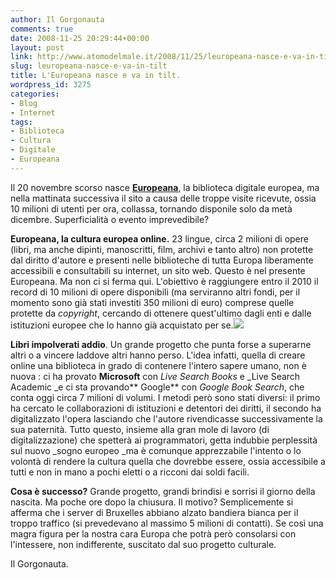 ```yaml
---
author: Il Gorgonauta
comments: true
date: 2008-11-25 20:29:44+00:00
layout: post
link: http://www.atomodelmale.it/2008/11/25/leuropeana-nasce-e-va-in-tilt/
slug: leuropeana-nasce-e-va-in-tilt
title: L'Europeana nasce e va in tilt.
wordpress_id: 3275
categories:
- Blog
- Internet
tags:
- Biblioteca
- Cultura
- Digitale
- Europeana
---
```


Il 20 novembre scorso nasce [**Europeana**](http://www.europeana.eu/portal/), la biblioteca digitale europea, ma nella mattinata successiva il sito a causa delle troppe visite ricevute, ossia 10 milioni di utenti per ora, collassa, tornando disponile solo da metà dicembre. Superficialità o evento imprevedibile?

**Europeana, la cultura europea online.** 23 lingue, circa 2 milioni di opere (libri, ma anche dipinti, manoscritti, film, archivi e tanto altro) non protette dal diritto d'autore e presenti nelle biblioteche di tutta Europa liberamente accessibili e consultabili su internet, un sito web. Questo è nel presente Europeana. Ma non ci si ferma qui. L'obiettivo è raggiungere entro il 2010 il record di 10 milioni di opere disponibili (ma serviranno altri fondi, per il momento sono già stati investiti 350 milioni di euro) comprese quelle protette da _copyright_, cercando di ottenere quest'ultimo dagli enti e dalle istituzioni europee che lo hanno già acquistato per se.![](http://www.atomodelmale.it/wp-content/uploads/2008/11/strahov-books-231x300.jpg)

**Libri impolverati addio**. Un grande progetto che punta forse a superarne altri o a vincere laddove altri hanno perso. L'idea infatti, quella di creare online una biblioteca in grado di contenere l'intero sapere umano, non è nuova : ci ha provato **Microsoft** con _Live Search Books_ e _Live Search Academic _e ci sta provando** Google** con _Google Book Search_, che conta oggi circa 7 milioni di volumi. I metodi però sono stati diversi: il primo ha cercato le collaborazioni di istituzioni e detentori dei diritti, il secondo ha digitalizzato l'opera lasciando che l'autore rivendicasse successivamente la sua paternità. Tutto questo, insieme alla gran mole di lavoro (di digitalizzazione) che spetterà ai programmatori, getta indubbie perplessità sul nuovo _sogno europeo _ma è comunque apprezzabile l'intento o lo volontà di rendere la cultura quella che dovrebbe essere, ossia accessibile a tutti e non in mano a pochi eletti o a ricconi dai soldi facili.

<!-- more -->


**Cosa è successo?** Grande progetto, grandi brindisi e sorrisi il giorno della nascita. Ma poche ore dopo la chiusura.  Il motivo? Semplicemente si afferma che i server di Bruxelles abbiano alzato bandiera bianca per il troppo traffico (si prevedevano al massimo 5 milioni di contatti). Se così una magra figura per la nostra cara Europa che potrà però consolarsi con l'intessere, non indifferente, suscitato dal suo progetto culturale.

Il Gorgonauta.
